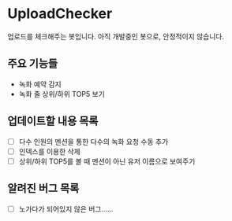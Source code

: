 # UploadChecker

업로드를 체크해주는 봇입니다. 아직 개발중인 봇으로, 안정적이지 않습니다.

## 주요 기능들

* 녹화 예약 감지
* 녹화 줄 상위/하위 TOP5 보기

## 업데이트할 내용 목록

 - [ ] 다수 인원의 멘션을 통한 다수의 녹화 요청 수동 추가
 - [ ] 인덱스를 이용한 삭제
 - [ ] 상위/하위 TOP5를 볼 때 멘션이 아닌 유저 이름으로 보여주기

## 알려진 버그 목록

 - [ ] 노가다가 되어있지 않은 버그......
 
